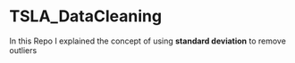 # TSLA_DataCleaning
In this Repo I explained the concept of using **standard deviation** to remove outliers
